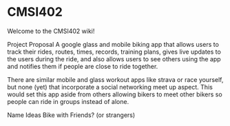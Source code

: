 CMSI402
=======

Welcome to the CMSI402 wiki!

Project Proposal A google glass and mobile biking app that allows users to track their rides, routes, times, records, training plans, gives live updates to the users during the ride, and also allows users to see others using the app and notifies them if people are close to ride together.

There are similar mobile and glass workout apps like strava or race yourself, but none (yet) that incorporate a social networking meet up aspect. This would set this app aside from others allowing bikers to meet other bikers so people can ride in groups instead of alone.

Name Ideas Bike with Friends? (or strangers)